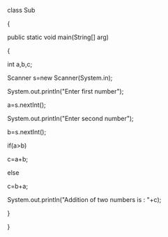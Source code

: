 class Sub

{

public static void main(String[] arg)

{

int a,b,c;

Scanner s=new Scanner(System.in);

System.out.println("Enter first number");

a=s.nextInt();

System.out.println("Enter second number");

b=s.nextInt();

if(a>b)
	
  c=a+b;

else
	
  c=b+a;

System.out.println("Addition of two numbers is : "+c);

}

}
